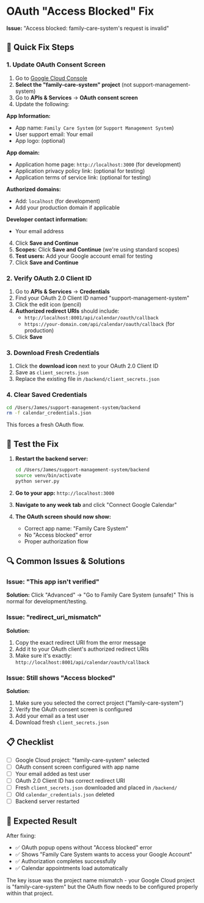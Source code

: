 # OAuth "Access Blocked" Fix

**Issue:** "Access blocked: family-care-system's request is invalid"

## 🔧 Quick Fix Steps

### 1. Update OAuth Consent Screen

1. Go to [Google Cloud Console](https://console.cloud.google.com/)
2. **Select the "family-care-system" project** (not support-management-system)
3. Go to **APIs & Services** → **OAuth consent screen**
4. Update the following:

**App Information:**
- App name: `Family Care System` (or `Support Management System`)
- User support email: Your email
- App logo: (optional)

**App domain:**
- Application home page: `http://localhost:3000` (for development)
- Application privacy policy link: (optional for testing)
- Application terms of service link: (optional for testing)

**Authorized domains:**
- Add: `localhost` (for development)
- Add your production domain if applicable

**Developer contact information:**
- Your email address

4. Click **Save and Continue**
5. **Scopes:** Click **Save and Continue** (we're using standard scopes)
6. **Test users:** Add your Google account email for testing
7. Click **Save and Continue**

### 2. Verify OAuth 2.0 Client ID

1. Go to **APIs & Services** → **Credentials**
2. Find your OAuth 2.0 Client ID named "support-management-system" 
3. Click the edit icon (pencil)
4. **Authorized redirect URIs** should include:
   - `http://localhost:8001/api/calendar/oauth/callback`
   - `https://your-domain.com/api/calendar/oauth/callback` (for production)
5. Click **Save**

### 3. Download Fresh Credentials

1. Click the **download icon** next to your OAuth 2.0 Client ID
2. Save as `client_secrets.json`
3. Replace the existing file in `/backend/client_secrets.json`

### 4. Clear Saved Credentials

```bash
cd /Users/James/support-management-system/backend
rm -f calendar_credentials.json
```

This forces a fresh OAuth flow.

## 🚀 Test the Fix

1. **Restart the backend server:**
   ```bash
   cd /Users/James/support-management-system/backend
   source venv/bin/activate
   python server.py
   ```

2. **Go to your app:** `http://localhost:3000`

3. **Navigate to any week tab** and click "Connect Google Calendar"

4. **The OAuth screen should now show:**
   - Correct app name: "Family Care System"
   - No "Access blocked" error
   - Proper authorization flow

## 🔍 Common Issues & Solutions

### Issue: "This app isn't verified"
**Solution:** Click "Advanced" → "Go to Family Care System (unsafe)"
This is normal for development/testing.

### Issue: "redirect_uri_mismatch"
**Solution:** 
1. Copy the exact redirect URI from the error message
2. Add it to your OAuth client's authorized redirect URIs
3. Make sure it's exactly: `http://localhost:8001/api/calendar/oauth/callback`

### Issue: Still shows "Access blocked"
**Solution:**
1. Make sure you selected the correct project ("family-care-system")
2. Verify the OAuth consent screen is configured
3. Add your email as a test user
4. Download fresh `client_secrets.json`

## 📋 Checklist

- [ ] Google Cloud project: "family-care-system" selected
- [ ] OAuth consent screen configured with app name
- [ ] Your email added as test user
- [ ] OAuth 2.0 Client ID has correct redirect URI
- [ ] Fresh `client_secrets.json` downloaded and placed in `/backend/`
- [ ] Old `calendar_credentials.json` deleted
- [ ] Backend server restarted

## 🎯 Expected Result

After fixing:
- ✅ OAuth popup opens without "Access blocked" error
- ✅ Shows "Family Care System wants to access your Google Account"
- ✅ Authorization completes successfully
- ✅ Calendar appointments load automatically

The key issue was the project name mismatch - your Google Cloud project is "family-care-system" but the OAuth flow needs to be configured properly within that project.
